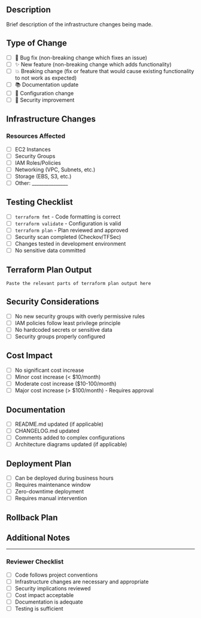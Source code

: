 ## Description
Brief description of the infrastructure changes being made.

## Type of Change
- [ ] 🐛 Bug fix (non-breaking change which fixes an issue)
- [ ] ✨ New feature (non-breaking change which adds functionality)
- [ ] 💥 Breaking change (fix or feature that would cause existing functionality to not work as expected)
- [ ] 📚 Documentation update
- [ ] 🔧 Configuration change
- [ ] 🔐 Security improvement

## Infrastructure Changes
<!-- Describe what AWS resources are being created, modified, or deleted -->

### Resources Affected
- [ ] EC2 Instances
- [ ] Security Groups
- [ ] IAM Roles/Policies
- [ ] Networking (VPC, Subnets, etc.)
- [ ] Storage (EBS, S3, etc.)
- [ ] Other: _______________

## Testing Checklist
- [ ] `terraform fmt` - Code formatting is correct
- [ ] `terraform validate` - Configuration is valid
- [ ] `terraform plan` - Plan reviewed and approved
- [ ] Security scan completed (Checkov/TFSec)
- [ ] Changes tested in development environment
- [ ] No sensitive data committed

## Terraform Plan Output
```
Paste the relevant parts of terraform plan output here
```

## Security Considerations
<!-- Describe any security implications of these changes -->
- [ ] No new security groups with overly permissive rules
- [ ] IAM policies follow least privilege principle
- [ ] No hardcoded secrets or sensitive data
- [ ] Security groups properly configured

## Cost Impact
<!-- Estimate the cost impact of these changes -->
- [ ] No significant cost increase
- [ ] Minor cost increase (< $10/month)
- [ ] Moderate cost increase ($10-100/month)
- [ ] Major cost increase (> $100/month) - Requires approval

## Documentation
- [ ] README.md updated (if applicable)
- [ ] CHANGELOG.md updated
- [ ] Comments added to complex configurations
- [ ] Architecture diagrams updated (if applicable)

## Deployment Plan
<!-- Describe how this will be deployed -->
- [ ] Can be deployed during business hours
- [ ] Requires maintenance window
- [ ] Zero-downtime deployment
- [ ] Requires manual intervention

## Rollback Plan
<!-- Describe how to rollback if something goes wrong -->

## Additional Notes
<!-- Any additional context, screenshots, or information -->

---

### Reviewer Checklist
- [ ] Code follows project conventions
- [ ] Infrastructure changes are necessary and appropriate
- [ ] Security implications reviewed
- [ ] Cost impact acceptable
- [ ] Documentation is adequate
- [ ] Testing is sufficient
